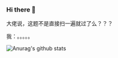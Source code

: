 ### Hi there 👋

<!--
**jsycdut/jsycdut** is a ✨ _special_ ✨ repository because its `README.md` (this file) appears on your GitHub profile.

Here are some ideas to get you started:

- 🔭 I’m currently working on ...
- 🌱 I’m currently learning ...
- 👯 I’m looking to collaborate on ...
- 🤔 I’m looking for help with ...
- 💬 Ask me about ...
- 📫 How to reach me: ...
- 😄 Pronouns: ...
- ⚡ Fun fact: ...
-->

大佬说，这题不是直接扫一遍就过了么？？？

我：。。。。。

![Anurag's github stats](https://github-readme-stats.vercel.app/api?username=jsycdut&show_icons=true&theme=buefy)

